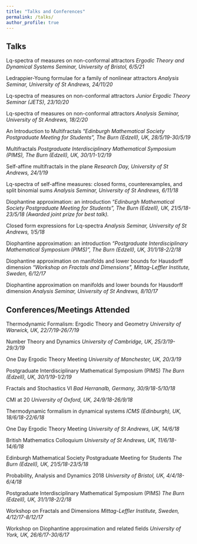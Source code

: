 ```yaml
---
title: "Talks and Conferences"
permalink: /talks/
author_profile: true
---
```


## Talks
Lq-spectra of measures on non-conformal attractors
*Ergodic Theory and Dynamical Systems Seminar, University of Bristol, 6/5/21*

Ledrappier-Young formulae for a family of nonlinear attractors
*Analysis Seminar, University of St Andrews, 24/11/20*

Lq-spectra of measures on non-conformal attractors
*Junior Ergodic Theory Seminar (JETS), 23/10/20*

Lq-spectra of measures on non-conformal attractors
*Analysis Seminar, University of St Andrews, 18/2/20*

An Introduction to Multifractals
*“Edinburgh Mathematical Society Postgraduate Meeting for Students”, The Burn (Edzell), UK, 28/5/19-30/5/19*

Multifractals
*Postgraduate Interdisciplinary Mathematical Symposium (PIMS), The Burn (Edzell), UK, 30/1/1-1/2/19* 

Self-affine multifractals in the plane
*Research Day, University of St Andrews, 24/1/19*

Lq-spectra of self-affine measures: closed forms, counterexamples, and split binomial sums
*Analysis Seminar, University of St Andrews, 6/11/18*

Diophantine approximation: an introduction 
*“Edinburgh Mathematical Society Postgraduate Meeting for Students”, The Burn (Edzell), UK, 21/5/18-23/5/18 (Awarded joint prize for best talk).*

Closed form expressions for Lq-spectra
*Analysis Seminar, University of St Andrews, 1/5/18*

Diophantine approximation: an introduction
*“Postgraduate Interdisciplinary Mathematical Symposium (PIMS)”, The Burn (Edzell), UK, 31/1/18-2/2/18* 

Diophantine approximation on manifolds and lower bounds for Hausdorff dimension
*“Workshop on Fractals and Dimensions”, Mittag-Leffler Institute, Sweden, 6/12/17*

Diophantine approximation on manifolds and lower bounds for Hausdorff dimension 
*Analysis Seminar, University of St Andrews, 8/10/17*

## Conferences/Meetings Attended

Thermodynamic Formalism: Ergodic Theory and Geometry
*University of Warwick, UK, 22/7/19-26/7/19*

Number Theory and Dynamics 
*University of Cambridge, UK, 25/3/19-29/3/19*

One Day Ergodic Theory Meeting
*University of Manchester, UK, 20/3/19*

Postgraduate Interdisciplinary Mathematical Symposium (PIMS) 
*The Burn (Edzell), UK, 30/1/19-1/2/19* 

Fractals and Stochastics VI 
*Bad Herranalb, Germany, 30/9/18-5/10/18*

CMI at 20 
*University of Oxford, UK, 24/9/18-26/9/18*

Thermodynamic formalism in dynamical systems
*ICMS (Edinburgh), UK, 18/6/18-22/6/18*

One Day Ergodic Theory Meeting
*University of St Andrews, UK, 14/6/18*

British Mathematics Colloquium 
*University of St Andrews, UK, 11/6/18-14/6/18*

Edinburgh Mathematical Society Postgraduate Meeting for Students 
*The Burn (Edzell), UK, 21/5/18-23/5/18*

Probability, Analysis and Dynamics 2018 
*University of Bristol, UK, 4/4/18-6/4/18*

Postgraduate Interdisciplinary Mathematical Symposium (PIMS) 
*The Burn (Edzell), UK, 31/1/18-2/2/18* 

Workshop on Fractals and Dimensions 
*Mittag-Leffler Institute, Sweden, 4/12/17-8/12/17*

Workshop on Diophantine approximation and related fields 
*University of York, UK, 26/6/17-30/6/17*







